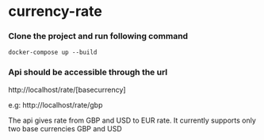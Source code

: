 # currency-rate
### Clone the project and run following command
```
docker-compose up --build
```

### Api should be accessible through the url

http://localhost/rate/[basecurrency]

e.g: http://localhost/rate/gbp

The api gives rate from GBP and USD to EUR rate. It currently supports only two base currencies GBP and USD

